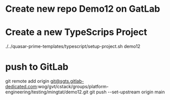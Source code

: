 # Create new repo Demo12 on GatLab

# Create a new TypeScrips Project
./../quasar-prime-templates/typescript/setup-project.sh demo12

# push to GitLab
git remote add origin git@sgts.gitlab-dedicated.com:wog/gvt/cstack/groups/platform-engineering/testing/mingtat/demo12.git
git push --set-upstream origin main